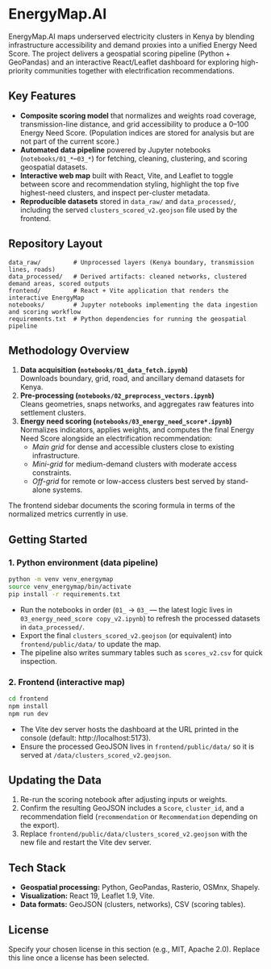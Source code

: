 # EnergyMap.AI

EnergyMap.AI maps underserved electricity clusters in Kenya by blending infrastructure accessibility and demand proxies into a unified Energy Need Score. The project delivers a geospatial scoring pipeline (Python + GeoPandas) and an interactive React/Leaflet dashboard for exploring high-priority communities together with electrification recommendations.

## Key Features
- **Composite scoring model** that normalizes and weights road coverage, transmission-line distance, and grid accessibility to produce a 0–100 Energy Need Score. (Population indices are stored for analysis but are not part of the current score.)
- **Automated data pipeline** powered by Jupyter notebooks (`notebooks/01_*`–`03_*`) for fetching, cleaning, clustering, and scoring geospatial datasets.
- **Interactive web map** built with React, Vite, and Leaflet to toggle between score and recommendation styling, highlight the top five highest-need clusters, and inspect per-cluster metadata.
- **Reproducible datasets** stored in `data_raw/` and `data_processed/`, including the served `clusters_scored_v2.geojson` file used by the frontend.

## Repository Layout
```text
data_raw/         # Unprocessed layers (Kenya boundary, transmission lines, roads)
data_processed/   # Derived artifacts: cleaned networks, clustered demand areas, scored outputs
frontend/         # React + Vite application that renders the interactive EnergyMap
notebooks/        # Jupyter notebooks implementing the data ingestion and scoring workflow
requirements.txt  # Python dependencies for running the geospatial pipeline
```

## Methodology Overview
1. **Data acquisition (`notebooks/01_data_fetch.ipynb`)**  
   Downloads boundary, grid, road, and ancillary demand datasets for Kenya.
2. **Pre-processing (`notebooks/02_preprocess_vectors.ipynb`)**  
   Cleans geometries, snaps networks, and aggregates raw features into settlement clusters.
3. **Energy need scoring (`notebooks/03_energy_need_score*.ipynb`)**  
   Normalizes indicators, applies weights, and computes the final Energy Need Score alongside an electrification recommendation:
   - *Main grid* for dense and accessible clusters close to existing infrastructure.
   - *Mini-grid* for medium-demand clusters with moderate access constraints.
   - *Off-grid* for remote or low-access clusters best served by stand-alone systems.

The frontend sidebar documents the scoring formula in terms of the normalized metrics currently in use.

## Getting Started

### 1. Python environment (data pipeline)
```bash
python -m venv venv_energymap
source venv_energymap/bin/activate
pip install -r requirements.txt
```

- Run the notebooks in order (`01_` → `03_` — the latest logic lives in `03_energy_need_score copy_v2.ipynb`) to refresh the processed datasets in `data_processed/`.
- Export the final `clusters_scored_v2.geojson` (or equivalent) into `frontend/public/data/` to update the map.
- The pipeline also writes summary tables such as `scores_v2.csv` for quick inspection.

### 2. Frontend (interactive map)
```bash
cd frontend
npm install
npm run dev
```

- The Vite dev server hosts the dashboard at the URL printed in the console (default: http://localhost:5173).
- Ensure the processed GeoJSON lives in `frontend/public/data/` so it is served at `/data/clusters_scored_v2.geojson`.

## Updating the Data
1. Re-run the scoring notebook after adjusting inputs or weights.
2. Confirm the resulting GeoJSON includes a `Score`, `cluster_id`, and a recommendation field (`recommendation` or `Recommendation` depending on the export).
3. Replace `frontend/public/data/clusters_scored_v2.geojson` with the new file and restart the Vite dev server.

## Tech Stack
- **Geospatial processing:** Python, GeoPandas, Rasterio, OSMnx, Shapely.
- **Visualization:** React 19, Leaflet 1.9, Vite.
- **Data formats:** GeoJSON (clusters, networks), CSV (scoring tables).

## License
Specify your chosen license in this section (e.g., MIT, Apache 2.0). Replace this line once a license has been selected.
